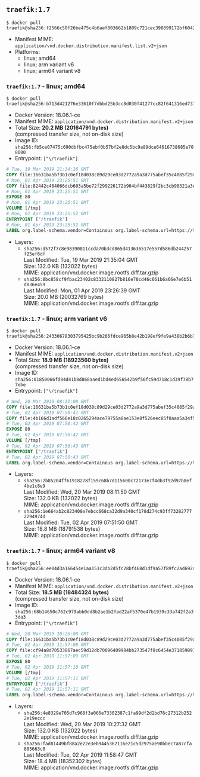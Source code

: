 ## `traefik:1.7`

```console
$ docker pull traefik@sha256:f2566c50f26be475c4b6aef803662b1809c721cec398899172bf604277f56fda
```

-	Manifest MIME: `application/vnd.docker.distribution.manifest.list.v2+json`
-	Platforms:
	-	linux; amd64
	-	linux; arm variant v6
	-	linux; arm64 variant v8

### `traefik:1.7` - linux; amd64

```console
$ docker pull traefik@sha256:b713d421276e33610f7dbbd25b3cc8d030f41277cc82f641316ed737a56d282a
```

-	Docker Version: 18.06.1-ce
-	Manifest MIME: `application/vnd.docker.distribution.manifest.v2+json`
-	Total Size: **20.2 MB (20164791 bytes)**  
	(compressed transfer size, not on-disk size)
-	Image ID: `sha256:fb5ce07475c690dbfbc475ebf0b57bf2e8dc5bc9a89dce64616738685e708080`
-	Entrypoint: `["\/traefik"]`

```dockerfile
# Tue, 19 Mar 2019 21:34:26 GMT
COPY file:16631ba5b73b1c0ef18d038c89d29ce03d2772a9a3d775abef35c4085f29a3bf in /etc/ssl/certs/ 
# Mon, 01 Apr 2019 23:25:51 GMT
COPY file:82442c484066dcb603a5be72f299226172b964bf443829f2bc3cb98321a3e28d in / 
# Mon, 01 Apr 2019 23:25:51 GMT
EXPOSE 80
# Mon, 01 Apr 2019 23:25:51 GMT
VOLUME [/tmp]
# Mon, 01 Apr 2019 23:25:52 GMT
ENTRYPOINT ["/traefik"]
# Mon, 01 Apr 2019 23:25:52 GMT
LABEL org.label-schema.vendor=Containous org.label-schema.url=https://traefik.io org.label-schema.name=Traefik org.label-schema.description=A modern reverse-proxy org.label-schema.version=v1.7.10 org.label-schema.docker.schema-version=1.0
```

-	Layers:
	-	`sha256:d572f7c8e98390811ccda70b3cd865d413636517e557d586db244257f25ef6df`  
		Last Modified: Tue, 19 Mar 2019 21:35:04 GMT  
		Size: 132.0 KB (132022 bytes)  
		MIME: application/vnd.docker.image.rootfs.diff.tar.gzip
	-	`sha256:8bc858cf9fbac23402c8332110827b816e70cd46c661b6a66e7e6b51d836e459`  
		Last Modified: Mon, 01 Apr 2019 23:26:39 GMT  
		Size: 20.0 MB (20032769 bytes)  
		MIME: application/vnd.docker.image.rootfs.diff.tar.gzip

### `traefik:1.7` - linux; arm variant v6

```console
$ docker pull traefik@sha256:24330678303795425bc9b266fdce965b8e42b198ef9fe9a438b2b6b70169cede
```

-	Docker Version: 18.06.1-ce
-	Manifest MIME: `application/vnd.docker.distribution.manifest.v2+json`
-	Total Size: **18.9 MB (18923560 bytes)**  
	(compressed transfer size, not on-disk size)
-	Image ID: `sha256:01850066fd84d41b8d868aaed1bd4ed656542b9f56fc59d718c1d39f78b77ebe`
-	Entrypoint: `["\/traefik"]`

```dockerfile
# Wed, 20 Mar 2019 08:11:08 GMT
COPY file:16631ba5b73b1c0ef18d038c89d29ce03d2772a9a3d775abef35c4085f29a3bf in /etc/ssl/certs/ 
# Tue, 02 Apr 2019 07:50:41 GMT
COPY file:4b166d1adf566e18c0265294ace79755a8ae153e8f526eec85f8aaa5a34f5ec7 in / 
# Tue, 02 Apr 2019 07:50:42 GMT
EXPOSE 80
# Tue, 02 Apr 2019 07:50:42 GMT
VOLUME [/tmp]
# Tue, 02 Apr 2019 07:50:43 GMT
ENTRYPOINT ["/traefik"]
# Tue, 02 Apr 2019 07:50:43 GMT
LABEL org.label-schema.vendor=Containous org.label-schema.url=https://traefik.io org.label-schema.name=Traefik org.label-schema.description=A modern reverse-proxy org.label-schema.version=v1.7.10 org.label-schema.docker.schema-version=1.0
```

-	Layers:
	-	`sha256:2b85204ff61918278f159c68b7d115600c72173e7f4db3f92d97b8ef4be1c8e9`  
		Last Modified: Wed, 20 Mar 2019 08:11:50 GMT  
		Size: 132.0 KB (132022 bytes)  
		MIME: application/vnd.docker.image.rootfs.diff.tar.gzip
	-	`sha256:1e664ab2c823408e7ebcc668ca32d9a340cf178d274c93ff732827772294974d`  
		Last Modified: Tue, 02 Apr 2019 07:51:50 GMT  
		Size: 18.8 MB (18791538 bytes)  
		MIME: application/vnd.docker.image.rootfs.diff.tar.gzip

### `traefik:1.7` - linux; arm64 variant v8

```console
$ docker pull traefik@sha256:ee04d3a166454e1aa151c3db2d5fc28bf468d1df9a57f89fc2ad692a8d02fb67
```

-	Docker Version: 18.06.1-ce
-	Manifest MIME: `application/vnd.docker.distribution.manifest.v2+json`
-	Total Size: **18.5 MB (18484324 bytes)**  
	(compressed transfer size, not on-disk size)
-	Image ID: `sha256:68b14650c762c979abb0dd8b2ae1b2fad22af5370e47b1939c33a742f2a33da3`
-	Entrypoint: `["\/traefik"]`

```dockerfile
# Wed, 20 Mar 2019 10:26:00 GMT
COPY file:16631ba5b73b1c0ef18d038c89d29ce03d2772a9a3d775abef35c4085f29a3bf in /etc/ssl/certs/ 
# Tue, 02 Apr 2019 11:57:08 GMT
COPY file:cf94a8d70533867aec59d12db70096409984bb273547f8c6454e3718598979cb in / 
# Tue, 02 Apr 2019 11:57:09 GMT
EXPOSE 80
# Tue, 02 Apr 2019 11:57:10 GMT
VOLUME [/tmp]
# Tue, 02 Apr 2019 11:57:11 GMT
ENTRYPOINT ["/traefik"]
# Tue, 02 Apr 2019 11:57:11 GMT
LABEL org.label-schema.vendor=Containous org.label-schema.url=https://traefik.io org.label-schema.name=Traefik org.label-schema.description=A modern reverse-proxy org.label-schema.version=v1.7.10 org.label-schema.docker.schema-version=1.0
```

-	Layers:
	-	`sha256:4e8329e705d7c968f3a066e73302387c1fa99df2d2bd76c27312b2522e19eccc`  
		Last Modified: Wed, 20 Mar 2019 10:27:32 GMT  
		Size: 132.0 KB (132022 bytes)  
		MIME: application/vnd.docker.image.rootfs.diff.tar.gzip
	-	`sha256:fad81449bf88a2e22e3eb9445362116e21c5d2975ae90bbec7a87cfa805663c0`  
		Last Modified: Tue, 02 Apr 2019 11:58:47 GMT  
		Size: 18.4 MB (18352302 bytes)  
		MIME: application/vnd.docker.image.rootfs.diff.tar.gzip
